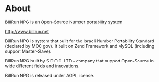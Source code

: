 About
======

BillRun NPG is an Open-Source Number portability system

http://www.billrun.net

BillRun NPG is system that built for the  Israeli Number Portability Standard (declared by MOC gov). It built on Zend Framework and MySQL (including support Master-Slave).

BillRun NPG built by S.D.O.C. LTD - company that support Open-Source in wide different fields and innovations.

BillRun NPG is released under AGPL license.
